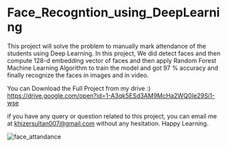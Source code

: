 # Face_Recogntion_using_DeepLearning
This project will solve the problem to manually mark attendance of the students using Deep Learning. In this project, We did detect faces  and then compute 128-d embedding vector of faces and then apply Random Forest Machine Learning Algorithm to train the model and got 97 % accuracy and finally recognize the faces in images and in video.

You can Download the Full Project from my drive :)
https://drive.google.com/open?id=1-A3qk5ESd3AM9McHa2WQ0Ie29Si1-wse

if you have any query or question related to this project, you can email me at 
khizersultan007@gmail.com without any hesitation.
Happy Learning.

![face_attandance](https://user-images.githubusercontent.com/30461028/79461965-bb7eb580-7fab-11ea-8430-5c14b4e7a915.PNG)
